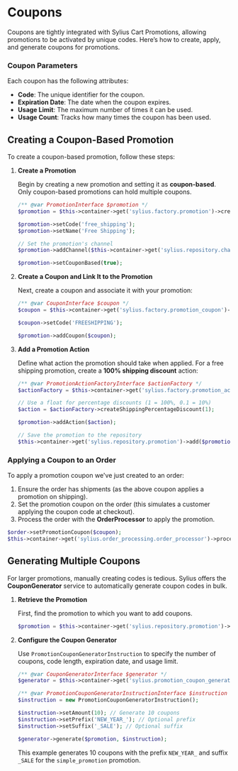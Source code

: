 # Coupons

Coupons are tightly integrated with Sylius Cart Promotions, allowing promotions to be activated by unique codes. Here’s how to create, apply, and generate coupons for promotions.

### Coupon Parameters

Each coupon has the following attributes:

* **Code**: The unique identifier for the coupon.
* **Expiration Date**: The date when the coupon expires.
* **Usage Limit**: The maximum number of times it can be used.
* **Usage Count**: Tracks how many times the coupon has been used.

## Creating a Coupon-Based Promotion

To create a coupon-based promotion, follow these steps:

1.  **Create a Promotion**

    Begin by creating a new promotion and setting it as **coupon-based**. Only coupon-based promotions can hold multiple coupons.

    ```php
    /** @var PromotionInterface $promotion */
    $promotion = $this->container->get('sylius.factory.promotion')->createNew();

    $promotion->setCode('free_shipping');
    $promotion->setName('Free Shipping');

    // Set the promotion's channel
    $promotion->addChannel($this->container->get('sylius.repository.channel')->findOneBy(['code' => 'US_Web_Store']));

    $promotion->setCouponBased(true);
    ```
2.  **Create a Coupon and Link It to the Promotion**

    Next, create a coupon and associate it with your promotion:

    ```php
    /** @var CouponInterface $coupon */
    $coupon = $this->container->get('sylius.factory.promotion_coupon')->createNew();

    $coupon->setCode('FREESHIPPING');

    $promotion->addCoupon($coupon);
    ```
3.  **Add a Promotion Action**

    Define what action the promotion should take when applied. For a free shipping promotion, create a **100% shipping discount** action:

    ```php
    /** @var PromotionActionFactoryInterface $actionFactory */
    $actionFactory = $this->container->get('sylius.factory.promotion_action');

    // Use a float for percentage discounts (1 = 100%, 0.1 = 10%)
    $action = $actionFactory->createShippingPercentageDiscount(1);

    $promotion->addAction($action);

    // Save the promotion to the repository
    $this->container->get('sylius.repository.promotion')->add($promotion);
    ```

### Applying a Coupon to an Order

To apply a promotion coupon we've just created to an order:

1. Ensure the order has shipments (as the above coupon applies a promotion on shipping).
2. Set the promotion coupon on the order (this simulates a customer applying the coupon code at checkout).
3. Process the order with the **OrderProcessor** to apply the promotion.

```php
$order->setPromotionCoupon($coupon);
$this->container->get('sylius.order_processing.order_processor')->process($order);
```

## Generating Multiple Coupons

For larger promotions, manually creating codes is tedious. Sylius offers the **CouponGenerator** service to automatically generate coupon codes in bulk.

1.  **Retrieve the Promotion**

    First, find the promotion to which you want to add coupons.

    ```php
    $promotion = $this->container->get('sylius.repository.promotion')->findOneBy(['code' => 'simple_promotion']);
    ```
2.  **Configure the Coupon Generator**

    Use `PromotionCouponGeneratorInstruction` to specify the number of coupons, code length, expiration date, and usage limit.

    ```php
    /** @var CouponGeneratorInterface $generator */
    $generator = $this->container->get('sylius.promotion_coupon_generator');

    /** @var PromotionCouponGeneratorInstructionInterface $instruction */
    $instruction = new PromotionCouponGeneratorInstruction();

    $instruction->setAmount(10); // Generate 10 coupons
    $instruction->setPrefix('NEW_YEAR_'); // Optional prefix
    $instruction->setSuffix('_SALE'); // Optional suffix

    $generator->generate($promotion, $instruction);
    ```

    This example generates 10 coupons with the prefix `NEW_YEAR_` and suffix `_SALE` for the `simple_promotion` promotion.
